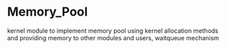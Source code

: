 # Memory_Pool
kernel module to implement memory pool using kernel allocation methods and providing memory to other modules and users, waitqueue mechanism 
